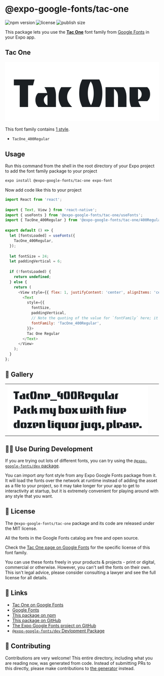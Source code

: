 # @expo-google-fonts/tac-one

![npm version](https://flat.badgen.net/npm/v/@expo-google-fonts/tac-one)
![license](https://flat.badgen.net/github/license/expo/google-fonts)
![publish size](https://flat.badgen.net/packagephobia/install/@expo-google-fonts/tac-one)

This package lets you use the [**Tac One**](https://fonts.google.com/specimen/Tac+One) font family from [Google Fonts](https://fonts.google.com/) in your Expo app.

## Tac One

![Tac One](./font-family.png)

This font family contains [1 style](#-gallery).

- `TacOne_400Regular`

## Usage

Run this command from the shell in the root directory of your Expo project to add the font family package to your project
```sh
expo install @expo-google-fonts/tac-one expo-font
```

Now add code like this to your project
```js
import React from 'react';

import { Text, View } from 'react-native';
import { useFonts } from '@expo-google-fonts/tac-one/useFonts';
import { TacOne_400Regular } from '@expo-google-fonts/tac-one/400Regular';

export default () => {
  let [fontsLoaded] = useFonts({
    TacOne_400Regular,
  });

  let fontSize = 24;
  let paddingVertical = 6;

  if (!fontsLoaded) {
    return undefined;
  } else {
    return (
      <View style={{ flex: 1, justifyContent: 'center', alignItems: 'center' }}>
        <Text
          style={{
            fontSize,
            paddingVertical,
            // Note the quoting of the value for `fontFamily` here; it expects a string!
            fontFamily: 'TacOne_400Regular',
          }}>
          Tac One Regular
        </Text>
      </View>
    );
  }
};

```

## 🔡 Gallery


||||
|-|-|-|
|![TacOne_400Regular](./TacOne_400Regular.ttf.png)||||


## 👩‍💻 Use During Development

If you are trying out lots of different fonts, you can try using the [`@expo-google-fonts/dev` package](https://github.com/expo/google-fonts/tree/master/font-packages/dev#readme).

You can import *any* font style from any Expo Google Fonts package from it. It will load the fonts
over the network at runtime instead of adding the asset as a file to your project, so it may take longer
for your app to get to interactivity at startup, but it is extremely convenient
for playing around with any style that you want.

## 📖 License

The `@expo-google-fonts/tac-one` package and its code are released under the MIT license.

All the fonts in the Google Fonts catalog are free and open source.

Check the [Tac One page on Google Fonts](https://fonts.google.com/specimen/Tac+One) for the specific license of this font family.

You can use these fonts freely in your products & projects - print or digital, commercial or otherwise. However, you can't sell the fonts on their own. This isn't legal advice, please consider consulting a lawyer and see the full license for all details.

## 🔗 Links

- [Tac One on Google Fonts](https://fonts.google.com/specimen/Tac+One)
- [Google Fonts](https://fonts.google.com/)
- [This package on npm](https://www.npmjs.com/package/@expo-google-fonts/tac-one)
- [This package on GitHub](https://github.com/expo/google-fonts/tree/master/font-packages/tac-one)
- [The Expo Google Fonts project on GitHub](https://github.com/expo/google-fonts)
- [`@expo-google-fonts/dev` Devlopment Package](https://github.com/expo/google-fonts/tree/master/font-packages/dev)

## 🤝 Contributing

Contributions are very welcome! This entire directory, including what you are reading now, was generated from code. Instead of submitting PRs to this directly, please make contributions to [the generator](https://github.com/expo/google-fonts/tree/master/packages/generator) instead.
